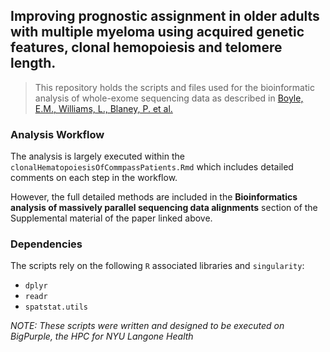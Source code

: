 ## Improving prognostic assignment in older adults with multiple myeloma using acquired genetic features, clonal hemopoiesis and telomere length.

>This repository holds the scripts and files used for the bioinformatic analysis of whole-exome sequencing data as described in [Boyle, E.M., Williams, L., Blaney, P. et al.](https://www.nature.com/articles/s41375-021-01320-3)

### Analysis Workflow
The analysis is largely executed within the `clonalHematopoiesisOfCommpassPatients.Rmd` which includes detailed comments on each step in the workflow.

However, the full detailed methods are included in the **Bioinformatics analysis of massively parallel sequencing data alignments** section of the Supplemental material of the paper linked above.


### Dependencies
The scripts rely on the following `R` associated libraries and `singularity`:
* `dplyr`
* `readr`
* `spatstat.utils`

*NOTE: These scripts were written and designed to be executed on BigPurple, the HPC for NYU Langone Health*
